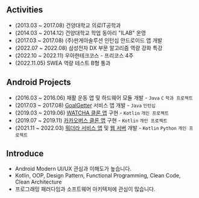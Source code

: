 ## Activities

- (2013.03 ~ 2017.08) 건양대학교 의료IT공학과
- (2014.03 ~ 2014.12) 건양대학교 학업 동아리 "ILAB" 운영
- (2017.03 ~ 2017.08) (주)판게아솔루션 인턴십 안드로이드 앱 개발
- (2022.07 ~ 2022.08) 삼성전자 DX 부문 알고리즘 역량 강화 특강
- (2022.10 ~ 2022.11) 우아한테크코스 - 프리코스 4주
- (2022.11.05) SWEA 역량 테스트 B형 통과

## Android Projects

- (2016.03 ~ 2016.06) 재활 운동 앱 및 하드웨어 모듈 개발 - `Java` `C` `학과 프로젝트`
- (2017.03 ~ 2017.08) [GoalGetter](https://play.google.com/store/apps/details?id=com.goalgetter.goalgetterapp) 서비스 앱 개발 - `Java` `인턴십`
- (2019.03 ~ 2019.06) [WATCHA 클론 앱](https://github.com/Dev-Joco/watcha-clone) 구현 - `Kotlin` `개인 프로젝트`
- (2019.07 ~ 2019.11) [카카오버스 클론 앱](https://github.com/Dev-Joco/kakaobus-clone) 구현 - `Kotlin` `개인 프로젝트`
- (2021.11 ~ 2022.03) [뭐더라 서비스 앱](https://github.com/Dev-Joco/mwodeola-android) 및 [웹 서버](https://github.com/Dev-Joco/mwodeola-web-server) 개발 - `Kotlin` `Python` `개인 프로젝트`

## Introduce

- Android Modern UI/UX 관심과 이해도가 높습니다.
- Kotlin, OOP, Design Pattern, Functional Programming, Clean Code, Clean Architecture
- 프로그래밍 패러다임과 소프트웨어 아키텍처에 관심이 많습니다.
